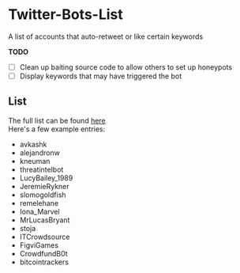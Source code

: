 # Twitter-Bots-List
A list of accounts that auto-retweet or like certain keywords

**TODO**  
 - [ ] Clean up baiting source code to allow others to set up honeypots
 - [ ] Display keywords that may have triggered the bot

## List
The full list can be found [here](/list.txt)  
Here's a few example entries:
- avkashk
- alejandronw
- kneuman
- threatintelbot
- LucyBailey_1989
- JeremieRykner
- slomogoldfish
- remelehane
- Iona_Marvel
- MrLucasBryant
- stoja
- ITCrowdsource
- FigviGames
- CrowdfundB0t
- bitcointrackers

